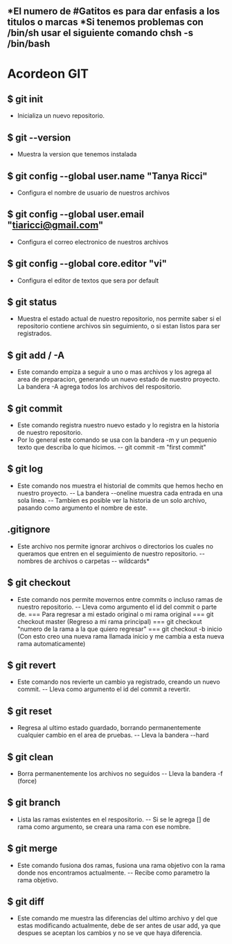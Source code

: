 *El numero de #Gatitos es para dar enfasis a los titulos o marcas
*Si tenemos problemas con /bin/sh usar el siguiente comando
chsh -s /bin/bash
----------------------------------------------------------------------

# Acordeon GIT

## $ git init
- Inicializa un nuevo repositorio.

## $ git --version
- Muestra la version que tenemos instalada

## $ git config --global user.name "Tanya Ricci"
- Configura el nombre de usuario de nuestros archivos

## $ git config --global user.email "tiaricci@gmail.com"
- Configura el correo electronico de nuestros archivos

## $ git config --global core.editor "vi"
- Configura el editor de textos que sera por default

## $ git status
- Muestra el estado actual de nuestro repositorio, nos permite saber si el repositorio contiene archivos sin seguimiento, o si estan listos para ser registrados.

## $ git add <archivo> / -A
- Este comando empiza a seguir a uno o mas archivos y los agrega al area de preparacion, generando un nuevo estado de nuestro proyecto.
La bandera -A agrega todos los archivos del respositorio.

## $ git commit
- Este comando registra nuestro nuevo estado y lo registra en la historia de nuestro repositorio.
- Por lo general este comando se usa con la bandera -m y un pequenio texto que describa lo que hicimos.
-- git commit -m "first commit"

## $ git log
- Este comando nos muestra el historial de commits que hemos hecho en nuestro proyecto.
-- La bandera --oneline muestra cada entrada en una sola linea.
-- Tambien es posible ver la historia de un solo archivo, pasando como argumento el nombre de este.

## .gitignore
- Este archivo nos permite ignorar archivos o directorios los cuales no queramos que entren en el seguimiento de nuestro repositorio.
-- nombres de archivos o carpetas
-- wildcards*

## $ git checkout
- Este comando nos permite movernos entre commits o incluso ramas de nuestro repositorio.
-- Lleva como argumento el id del commit o parte de.
=== Para regresar a mi estado original o mi rama original
=== git checkout master (Regreso a mi rama principal)
=== git checkout "numero de la rama a la que quiero regresar"
=== git checkout -b inicio (Con esto creo una nueva rama llamada inicio y me cambia a esta nueva rama automaticamente)

## $ git revert
- Este comando nos revierte un cambio ya registrado, creando un nuevo commit.
-- Lleva como argumento el id del commit a revertir.

## $ git reset
- Regresa al ultimo estado guardado, borrando permanentemente cualquier cambio en el area de pruebas.
-- Lleva la bandera --hard

## $ git clean
- Borra permanentemente los archivos no seguidos
-- Lleva la bandera -f (force)

## $ git branch
- Lista las ramas existentes en el respositorio.
-- Si se le agrega [<nombre>] de rama como argumento, se creara una rama con ese nombre.

## $ git merge
- Este comando fusiona dos ramas, fusiona una rama objetivo con la rama donde nos encontramos actualmente.
-- Recibe como parametro la rama objetivo.

## $ git diff
- Este comando me muestra las diferencias del ultimo archivo y del que estas modificando actualmente, debe de ser antes de usar add, ya que despues se aceptan los cambios y no se ve que haya diferencia.














